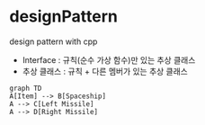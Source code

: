 # designPattern
design pattern with cpp

* Interface : 규칙(순수 가상 함수)만 있는 추상 클래스
* 추상 클래스 : 규칙 + 다른 멤버가 있는 추상 클래스

```mermaid
graph TD
A[Item] --> B[Spaceship]
A --> C[Left Missile]
A --> D[Right Missile]
```